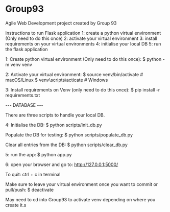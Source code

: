 # Group93
Agile Web Development project created by Group 93

Instructions to run Flask application
1: create a python virtual environment (Only need to do this once)
2: activate your virtual environment
3: install requirements on your virtual environments
4: initialise your local DB
5: run the flask application



1: Create python virtual environment (Only need to do this once):
$ python -m venv venv

2: Activate your virtual environment:
$ source venv/bin/activate # macOS/Linux
$ venv\scripts\acticate # Windows

3: Install requirements on Venv (only need to do this once):
$ pip install -r requirements.txt

--- DATABASE ---

There are three scripts to handle your local DB.

4: Initialise the DB:
$ python scripts/init_db.py

Populate the DB for testing:
$ python scripts/populate_db.py

Clear all entries from the DB:
$ python scripts/clear_db.py

5: run the app:
$ python app.py

6: open your browser and go to:
http://127.0.0.1:5000/

To quit:
ctrl + c in terminal

Make sure to leave your virtual environment once you want to commit or pull/push:
$ deactivate

May need to cd into Group93 to activate venv depending on where you create it.s